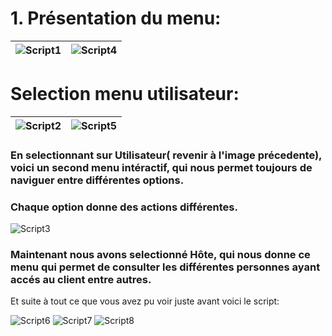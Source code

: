 # 1. Présentation du menu:
![Script1](https://github.com/user-attachments/assets/af34dc62-2920-47f1-83ca-626dcbe49c5f) | ![Script4](https://github.com/user-attachments/assets/838ebba6-8bb1-430f-ae27-bec70199b2c1)
|--------------------|--------------------|

# Selection menu utilisateur:
![Script2](https://github.com/user-attachments/assets/d1eb8c03-b7b7-4a49-a096-4c500a37df11) | ![Script5](https://github.com/user-attachments/assets/4ed5103b-69e8-46ec-b7e2-f421f7fec2ae)
|--------------------|--------------------|

### En selectionnant sur Utilisateur( revenir à l'image précedente), voici un second menu intéractif, qui nous permet toujours de naviguer entre différentes options.
### Chaque option donne des actions différentes.

![Script3](https://github.com/user-attachments/assets/5c96d72d-e7a8-4756-8f98-032e020f2bc3)

### Maintenant nous avons selectionné Hôte, qui nous donne ce menu qui permet de consulter les différentes personnes ayant accés au client entre autres.

Et suite à tout ce que vous avez pu voir juste avant voici le script:


![Script6](https://github.com/user-attachments/assets/f01727cb-0050-4399-ad42-49d6a4c98042)
![Script7](https://github.com/user-attachments/assets/b803c5e5-0b9a-4ce0-b084-a354d245a771)
![Script8](https://github.com/user-attachments/assets/d5710bed-e7da-4622-9fbf-d97fb0c614d5)

